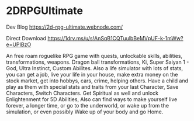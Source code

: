# 2DRPGUltimate
 
 
 
 Dev Blog
 https://2d-rpg-ultimate.webnode.com/
 
 Direct Download
 https://1drv.ms/u/s!AnSqB1CQTuulbBeMVpUF-k-1mWw?e=UPIBzO

An free roam roguelike RPG game with quests, unlockable skills, abilities, transformations, weapons. Dragon ball transformations, Ki, Super Saiyan 1 - God, Ultra Instinct, Custom Abilites. Also a life simulator with lots of stats, you can get a job, live your life in your house, make extra money on the stock market, get into hobbys, cars, crime, helping others. Have a child and play as them with special stats and traits from your last Character, Save Characters, Switch Characters. Get Spiritual as well and unlock Enlightenment for 5D Abilities, Also can find ways to make yourself live forever, a longer time, or go to the underworld, or wake up from the simulation, or even possibly Wake up of your body and go Home.
